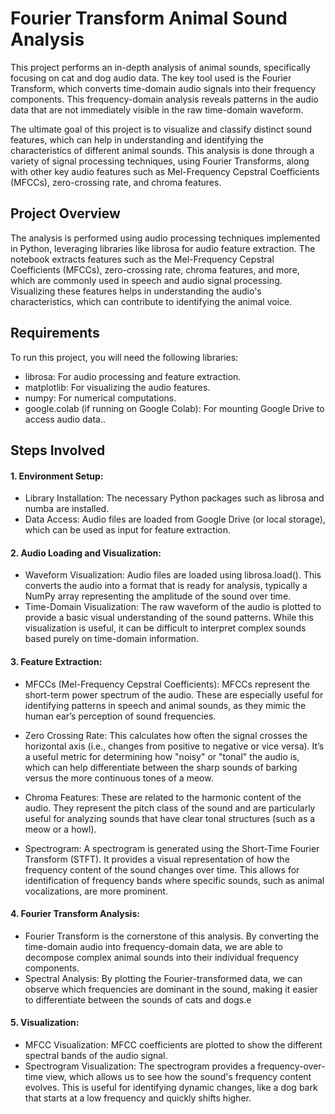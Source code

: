 
# Fourier Transform Animal Sound Analysis


This project performs an in-depth analysis of animal sounds, specifically focusing on cat and dog audio data. The key tool used is the Fourier Transform, which converts time-domain audio signals into their frequency components. This frequency-domain analysis reveals patterns in the audio data that are not immediately visible in the raw time-domain waveform.

The ultimate goal of this project is to visualize and classify distinct sound features, which can help in understanding and identifying the characteristics of different animal sounds. This analysis is done through a variety of signal processing techniques, using Fourier Transforms, along with other key audio features such as Mel-Frequency Cepstral Coefficients (MFCCs), zero-crossing rate, and chroma features.


## Project Overview
The analysis is performed using audio processing techniques implemented in Python, leveraging libraries like librosa for audio feature extraction. The notebook extracts features such as the Mel-Frequency Cepstral Coefficients (MFCCs), zero-crossing rate, chroma features, and more, which are commonly used in speech and audio signal processing. Visualizing these features helps in understanding the audio's characteristics, which can contribute to identifying the animal voice.

## Requirements
To run this project, you will need the following libraries:

- librosa: For audio processing and feature extraction.
- matplotlib: For visualizing the audio features.
- numpy: For numerical computations.
- google.colab (if running on Google Colab): For mounting Google Drive to access audio data..


## Steps Involved

#### 1. Environment Setup:

- Library Installation: The necessary Python packages such as librosa and numba are installed.
- Data Access: Audio files are loaded from Google Drive (or local storage), which can be used as input for feature extraction.

#### 2. Audio Loading and Visualization:
- Waveform Visualization: Audio files are loaded using librosa.load(). This converts the audio into a format that is ready for analysis, typically a NumPy array representing the amplitude of the sound over time.
- Time-Domain Visualization: The raw waveform of the audio is plotted to provide a basic visual understanding of the sound patterns. While this visualization is useful, it can be difficult to interpret complex sounds based purely on time-domain information.

#### 3. Feature Extraction:
- MFCCs (Mel-Frequency Cepstral Coefficients): MFCCs represent the short-term power spectrum of the audio. These are especially useful for identifying patterns in speech and animal sounds, as they mimic the human ear’s perception of sound frequencies.

- Zero Crossing Rate: This calculates how often the signal crosses the horizontal axis (i.e., changes from positive to negative or vice versa). It’s a useful metric for determining how "noisy" or "tonal" the audio is, which can help differentiate between the sharp sounds of barking versus the more continuous tones of a meow.

- Chroma Features: These are related to the harmonic content of the audio. They represent the pitch class of the sound and are particularly useful for analyzing sounds that have clear tonal structures (such as a meow or a howl).

- Spectrogram: A spectrogram is generated using the Short-Time Fourier Transform (STFT). It provides a visual representation of how the frequency content of the sound changes over time. This allows for identification of frequency bands where specific sounds, such as animal vocalizations, are more prominent.

#### 4. Fourier Transform Analysis:
- Fourier Transform is the cornerstone of this analysis. By converting the time-domain audio into frequency-domain data, we are able to decompose complex animal sounds into their individual frequency components.
- Spectral Analysis: By plotting the Fourier-transformed data, we can observe which frequencies are dominant in the sound, making it easier to differentiate between the sounds of cats and dogs.e

#### 5. Visualization:
- MFCC Visualization: MFCC coefficients are plotted to show the different spectral bands of the audio signal.
- Spectrogram Visualization: The spectrogram provides a frequency-over-time view, which allows us to see how the sound's frequency content evolves. This is useful for identifying dynamic changes, like a dog bark that starts at a low frequency and quickly shifts higher.

